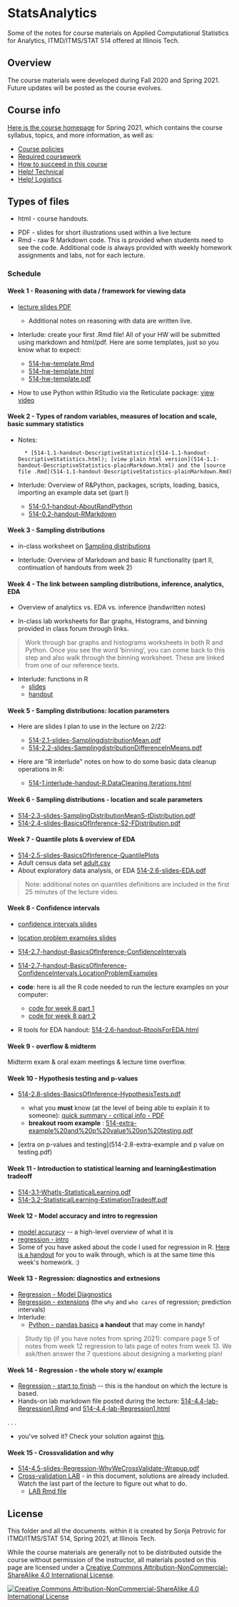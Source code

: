 # StatsAnalytics
Some of the notes for course materials on Applied Computational Statistics for Analytics, ITMD/ITMS/STAT 514 offered at Illinois Tech.

## Overview
The course materials were developed during Fall 2020 and Spring 2021. Future updates will be posted as the course evolves. 

## Course info
[Here is the course homepage](https://www.sonjapetrovicstats.com/teaching/514sp21) for  Spring 2021, which contains the course syllabus, topics, and more information, as well as: 

* [Course policies](https://www.sonjapetrovicstats.com/teaching/514sp21/policies)
* [Required coursework](https://www.sonjapetrovicstats.com/teaching/514sp21/required-coursework)
* [How to succeed in this course](https://www.sonjapetrovicstats.com/teaching/514sp21/how-to-succeed-in-this-course)
* [Help! Technical](https://www.sonjapetrovicstats.com/teaching/514sp21/help!-technical)
* [Help! Logistics](https://www.sonjapetrovicstats.com/teaching/514sp21/help!-logistics)

## Types of files

* html - course handouts. 
 
 <!-- 
 IF YOU ARE VIEWING IN RAW GITHUB: 
 **Note** To preview within the browser, prepend `https://htmlpreview.github.io/?` to the path in your browser, such as [here](https://htmlpreview.github.io/?https://github.com/Sondzus/StatsAnalytics/blob/master/514-1.1-handout-DescriptiveStatistics.html) 
 --> 
 
* PDF - slides for short illustrations used within a live lecture
* Rmd - raw R Markdown code. This is provided when students need to see the code. Additional code is always provided with weekly homework assignments and labs, not for each lecture.   


### Schedule 

#### Week 1 - Reasoning with data / framework for viewing data 

* [lecture slides PDF](https://github.com/Sondzus/StatsAnalytics/blob/master/514-slides-day1-welcome.pdf)
    * Additional notes on reasoning with data are written live. 
* Interlude: create your first .Rmd file!   All of your HW will be submitted using markdown and html/pdf. Here are some templates, just so you know what to expect:
    * [514-hw-template.Rmd](514-hw-template.Rmd)
    * [514-hw-template.html](514-hw-template.html)
    * [514-hw-template.pdf](514-hw-template.pdf)

* How to use Python within RStudio via the Reticulate package: [view video](https://drive.google.com/file/d/1_pbx5jKmjlEslbSk2XQ6hOVzwn6_ePHM/view?usp=sharing) 

#### Week 2  - Types of random variables, measures of location and scale, basic summary statistics 

- Notes: 

		* [514-1.1-handout-DescriptiveStatistics](514-1.1-handout-DescriptiveStatistics.html); [view plain html version](514-1.1-handout-DescriptiveStatistics-plainMarkdown.html) and the [source file .Rmd](514-1.1-handout-DescriptiveStatistics-plainMarkdown.Rmd)
		
- Interlude: Overview of R&Python, packages, scripts, loading, basics, importing an example data set (part I)

    * [514-0.1-handout-AboutRandPython](514-0.1-handout-AboutRandPython.html)
    * [514-0.2-handout-RMarkdown](514-0.2-handout-RMarkdown.html) 



#### Week 3 - Sampling distributions 

* in-class worksheet on [Sampling distributions](514-1.2-handout-SamplingDistributions.html)

- Interlude: Overview of Markdown and basic R functionality (part II, continuation of handouts from week 2)





#### Week 4 - The link between sampling distributions, inference, analytics, EDA 

* Overview of analytics vs. EDA vs. inference (handwritten notes) 

<!-- for Yuhan: [notes](https://drive.google.com/file/d/1HPrBbAhFzFR5jXG898Yu9fg7P58CWtKT/view?usp=sharing) --> 

* In-class lab worksheets for Bar graphs, Histograms, and binning provided in class forum through links. 

> Work through bar graphs and histograms worksheets in both R and Python. Once you see the word ‘binning’, you can come back to this step and also walk through the binning worksheet. These are linked from one of our reference texts. 


<!-- for Yuhan: can be found in the links on the HW3 file in #48 on campuswire. --> 

- Interlude: functions in R
    * [slides](514-1.interlude-slides-R.functions.pdf)
    * [handout](514-1.interlude-handout-R.functions.html)


#### Week 5 - Sampling distributions: location parameters 

* Here are slides I plan to use in the lecture on 2/22: 

    * [514-2.1-slides-SamplingdistributionMean.pdf](514-2.2-slides-SamplingdistributionMean.pdf)
    * [514-2.2-slides-SamplingdistributionDifferenceInMeans.pdf](514-2.2-slides-SamplingdistributionDifferenceInMeans.pdf)
    
* Here are "R interlude" notes on how to do some basic data cleanup operations in R: 

    * [514-1.interlude-handout-R.DataCleaning.Iterations.html](514-1.interlude-handout-R.DataCleaning.Iterations.html)


#### Week 6 - Sampling distributions - location and scale parameters 

* [514-2.3-slides-SamplingDistributionMeanS-tDistribution.pdf](514-2.3-slides-SamplingDistributionMeanS-tDistribution.pdf)
* [514-2.4-slides-BasicsOfInference-S2-FDistribution.pdf](514-2.4-slides-BasicsOfInference-S2-FDistribution.pdf)



#### Week 7 - Quantile plots & overview of EDA

* [514-2.5-slides-BasicsOfInference-QuantilePlots](514-2.5-slides-BasicsOfInference-QuantilePlots.pdf)
* Adult census data set [adult.csv](https://campuspro-uploads.s3.us-west-2.amazonaws.com/961e3137-b34e-4ebe-923b-11b0195d78ce/b9a55571-2ed2-48ab-9f9d-2d93f748ca27/adult.csv)
* About exploratory data analysis, or EDA [514-2.6-slides-EDA.pdf](514-2.6-slides-EDA.pdf)

> Note: additional notes on quantiles definitions are included in the first 25 minutes of the lecture video. 


#### Week 8 - Confidence intervals 

* [confidence intervals slides](514-2.7-slides-BasicsOfInference-ConfidenceIntervals.pdf)
* [location problem examples slides](514-2.7-slides-BasicsOfInference-ConfidenceIntervals.LocationProblemExamples.pdf)

* [514-2.7-handout-BasicsOfInference-ConfidenceIntervals](514-2.7-handout-BasicsOfInference-ConfidenceIntervals.html)
* [514-2.7-handout-BasicsOfInference-ConfidenceIntervals.LocationProblemExamples](514-2.7-handout-BasicsOfInference-ConfidenceIntervals.LocationProblemExamples.html)

* **code**:  here is all the  R code needed to run the lecture examples on your computer: 
    * [code for week 8 part 1](wk8code-1.Rmd)
    * [code for week 8 part 2](wk8code-2.Rmd)


* R tools for EDA handout: [514-2.6-handout-RtoolsForEDA.html](https://htmlpreview.github.io/?https://github.com/Sondzus/StatsAnalytics/blob/master/514-2.6-handout-RtoolsForEDA.html)



#### Week 9 - overflow & midterm

Midterm exam  & oral exam meetings & lecture time overflow. 


#### Week 10 - Hypothesis testing and p-values

* [514-2.8-slides-BasicsOfInference-HypothesisTests.pdf](514-2.8-slides-BasicsOfInference-HypothesisTests.pdf)
     * what you **must** know (at the level of being able to explain it to someone): [quick summary - critical info - PDF](https://drive.google.com/file/d/1F77lkjIn7gtrYi3lq8pscqV9wI0dgNTu/view?usp=sharing)
   * **breakout room example** : [514-extra-example%20and%20p%20value%20on%20testing.pdf](https://campuspro-uploads.s3.us-west-2.amazonaws.com/961e3137-b34e-4ebe-923b-11b0195d78ce/960501d7-3337-4f32-a3a7-7085716465fa/514-extra-example%20and%20p%20value%20on%20testing.pdf)

* [extra on p-values and testing](514-2.8-extra-example and p value on testing.pdf)


#### Week 11 - Introduction to statistical learning  and learning&estimation tradeoff

* [514-3.1-WhatIs-StatisticalLearning.pdf](514-3.1-WhatIs-StatisticalLearning.pdf)
* [514-3.2-StatisticalLearning-EstimationTradeoff.pdf](514-3.2-StatisticalLearning-EstimationTradeoff.pdf)



#### Week 12 - Model accuracy and intro to regression 

* [model accuracy](514-3.3-StatisticalLearning-ModelAccuracyEtc.pdf) -- a high-level overview of what it is 
* [regression - intro](514-4.1-Regression-Intro.pdf)
* Some of you have asked about the code I used for regression in R. [Here is a handout](514-4.2-handout-Regression-HandsOn.html) for you to walk through, which is at the same time this week's homework. :) 



#### Week 13  - Regression: diagnostics and extnesions 

* [Regression - Model Diagnostics](514-4.2-slides-Regression-ModelDiagnostics.pdf)
* [Regression - extensions](514-4.3-slides-Regression-Extensions.pdf) (the `why` and `who cares` of regression; prediction intervals)
* Interlude: 
    * [Python - pandas basics](514-handout-Python-Pandas-Basics.html) **a handout** that may come in handy! 

> Study tip (if you have notes from spring 2021): compare page 5 of notes from week 12 regression to lats page of notes from week 13. We ask/then answer the 7 questions about designing a marketing plan!  


#### Week 14 - Regression - the whole story w/ example 

* [Regression - start to finish](514-4.4-handout-RegressionWihtExamples.html)  -- this is the handout on which the lecture is based. 
* Hands-on lab markdown file  posted during the lecture: [514-4.4-lab-Regression1.Rmd](514-4.4-lab-Regression1.Rmd) and [514-4.4-lab-Regression1.html](514-4.4-lab-Regression1.html) 

.
.
.
* you've solved it? Check your solution against [this](514-4.4-lab-Regression1-Solution.Rmd). 



#### Week 15 - Crossvalidation and why 

* [514-4.5-slides-Regression-WhyWeCrossValidate-Wrapup.pdf](514-4.5-slides-Regression-WhyWeCrossValidate-Wrapup.pdf)
* [Cross-validation LAB](514-4.5-lab-ValidationCrossvalidationR-WithSolutions.html) - in this document, solutions are already included. Watch the last part of the lecture to figure out what to do. 
    * [LAB Rmd file](514-4.5-lab-ValidationCrossvalidationR-WithSolutions-shared.Rmd)



<!-- 

During Sp2021, one of the ice breaker questions was to describe your dream team. Here is what you said: 

![ITMdreamteam.png](https://campuspro-uploads.s3.us-west-2.amazonaws.com/961e3137-b34e-4ebe-923b-11b0195d78ce/359073f4-03e3-4f70-8a2d-83e5c6633198/ITMdreamteam.png)

--> 

## License
This folder and all the documents. within it  is created by Sonja Petrovic for ITMD/ITMS/STAT 514, Spring 2021, at Illinois Tech. 

While the course materials are generally not to be distributed outside the course without permission of the instructor, all materials posted on this page are licensed under a [Creative Commons Attribution-NonCommercial-ShareAlike 4.0 International License](https://creativecommons.org/licenses/by-nc-sa/4.0/).


[![Creative Commons Attribution-NonCommercial-ShareAlike 4.0 International License][image]][hyperlink]

  [hyperlink]: https://creativecommons.org/licenses/by-nc-sa/4.0/
  [image]: https://i.creativecommons.org/l/by-nc-sa/4.0/88x31.png
    

